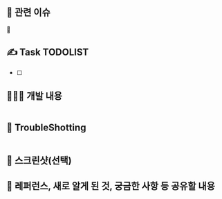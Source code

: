 ## 📍 관련 이슈
<!-- Jira 에픽 링크를 넣어주세요. -->
🔗 

## ✍️ Task TODOLIST
<!-- 자신이 한 작업을 간단하게 TODO로 표현해주세요. -->
- [ ]

## 🧑🏻‍💻 개발 내용
<!-- 개발에 대한 내용을 적어주세요. -->
```
```

## 🚨 TroubleShotting
<!-- TroubleShotting이 있었다면 이야기 해주세요. -->
```
```

## 📸 스크린샷(선택)
<!-- 참고할 사진이 있다면 넣어주세요. -->


## 📔 레퍼런스, 새로 알게 된 것, 궁금한 사항 등 공유할 내용
<!-- 참고할 사항이 있다면 적어주세요. -->
